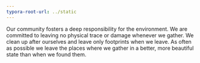 ```yaml
---
typora-root-url: ../static
---
```


Our community fosters a deep responsibility for the environment. We are committed to leaving no physical trace or damage whenever we gather. We clean up after ourselves and leave only footprints when we leave. As often as possible we leave the places where we gather in a better, more beautiful state than when we found them.

